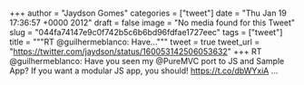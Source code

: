
+++
author = "Jaydson Gomes"
categories = ["tweet"]
date = "Thu Jan 19 17:36:57 +0000 2012"
draft = false
image = "No media found for this Tweet"
slug = "044fa74147e9c0f742b5c6b6bd96fdfae1727eec"
tags = ["tweet"]
title = """RT @guilhermeblanco: Have..."""
tweet = true
tweet_url = "https://twitter.com/jaydson/status/160053142506053632"
+++
RT @guilhermeblanco: Have you seen my @PureMVC port to JS and Sample App? If you want a modular JS app, you should! https://t.co/dbWYxiA ...
